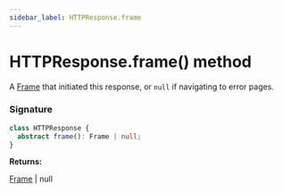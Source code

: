 ```yaml
---
sidebar_label: HTTPResponse.frame
---
```


# HTTPResponse.frame() method

A [Frame](./puppeteer.frame.md) that initiated this response, or `null` if navigating to error pages.

### Signature

```typescript
class HTTPResponse {
  abstract frame(): Frame | null;
}
```

**Returns:**

[Frame](./puppeteer.frame.md) \| null
